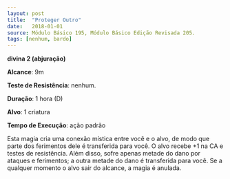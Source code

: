 ```yaml
---
layout: post
title:  "Proteger Outro"
date:   2018-01-01
source: Módulo Básico 195, Módulo Básico Edição Revisada 205.
tags: [nenhum, bardo]
---
```


**divina 2 (abjuração)**

**Alcance**: 9m

**Teste de Resistência**: nenhum.

**Duração**: 1 hora (D)

**Alvo**: 1 criatura

**Tempo de Execução**: ação padrão

Esta magia cria uma conexão mística entre você e o alvo, de modo que parte dos ferimentos dele é transferida para você.
O alvo recebe +1 na CA e testes de resistência. Além disso, sofre apenas metade do dano por ataques e ferimentos; a outra metade do dano é transferida para você.
Se a qualquer momento o alvo sair do alcance, a magia é anulada.
